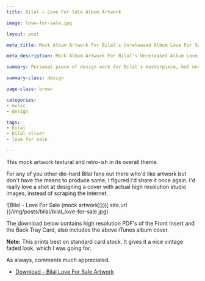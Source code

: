 ```yaml
---
title: Bilal – Love For Sale Album Artwork

image: love-for-sale.jpg

layout: post

meta_title: Mock Album Artwork For Bilal's Unreleased Album Love For Sale

meta_description: Mock Album Artwork For Bilal's Unreleased Album Love For Sale. Album art created solely for fans of the masterpiece known as Love For Sale.

summary: Personal piece of design work for Bilal's masterpiece, but unreleased, album "Love For Sale".

summary-class: design

page-class: brown

categories:
- music
- design

tags:
- bilal
- bilal oliver
- love for sale

---
```


This mock artwork textural and retro-ish in its overall theme.

For any of you other die-hard Bilal fans out there who'd like artwork but don't have the means to produce some, I figured I'd share it once again. I'd really love a shot at designing a cover with actual high resolution studio images, instead of scraping the internet. 

![Bilal - Love For Sale (mock artwork)]({{ site.url }}/img/posts/bilal/bilal_love-for-sale.jpg)

The download below contains high resolution PDF's of the Front Insert and the Back Tray Card, also includes the above iTunes album cover.

**Note:** This prints best on standard card stock. It gives it a nice vintage faded look, which I was going for.

As always, comments much appreciated.

<ul class="downloads">
  <li><a href="/assets/downloads/blog/bilal-love_for_sale_art.zip">Download - Bilal Love For Sale Artwork</a></li>
</ul>
